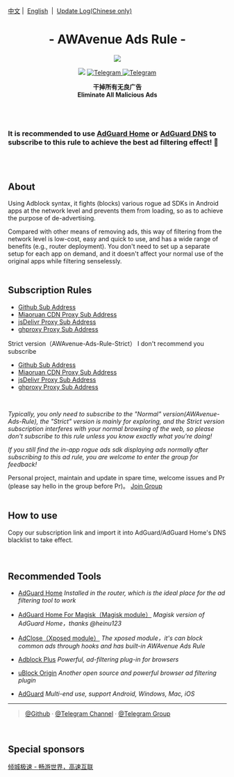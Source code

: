 <a href="/README.md">中文</a>&nbsp;|&nbsp;
<a href="/Files/README_en-US.md">English</a> &nbsp;|&nbsp;
<a href="/Files/README_Update.md">Update Log(Chinese only)</a> 
</div>




<h1 align="center">- AWAvenue Ads Rule -</h1>

<p align="center">
   <img src="https://raw.githubusercontent.com/TG-Twilight/AWAvenue-Ads-Rule/main/assets/AWAvenue-Ads-Rule.png">
</p>
<p align="center">
 <img src="https://img.shields.io/github/stars/TG-Twilight/AWAvenue-Ads-Rule?style=for-the-badge&colorA=FFEBEB&colorB=FFD9DC&logo=github&logoColor=black">
  <a href="https://t.me/AWAvenueAdsRule">
    <img src="https://img.shields.io/badge/dynamic/json?style=for-the-badge&colorA=DAE9FC&colorB=056DE8&label=Channel&logo=telegram&query=%24.data.totalSubs&url=https%3A%2F%2Fapi.spencerwoo.com%2Fsubstats%2F%3Fsource%3Dtelegram%26queryKey%3DAWAvenueAdsRule" alt="Telegram">
  </a>
  <a href="https://t.me/AWAvenueAdsCheat">
    <img src="https://img.shields.io/badge/dynamic/json?style=for-the-badge&colorA=DAE9FC&colorB=056DE8&label=Group&logo=telegram&query=%24.data.totalSubs&url=https%3A%2F%2Fapi.spencerwoo.com%2Fsubstats%2F%3Fsource%3Dtelegram%26queryKey%3DAWAvenueAdsChat" alt="Telegram">
  </a>
</p>


<p align="center"><b>干掉所有无良广告<br>Eliminate All Malicious Ads</b></p>
<br />
<br />

### It is recommended to use [AdGuard Home](https://github.com/AdguardTeam/AdGuardHome) or [AdGuard DNS](https://adguard-dns.io/en/welcome.html) to subscribe to this rule to achieve the best ad filtering effect! 🐼

<br />
<br />

## About

Using Adblock syntax, it fights (blocks) various rogue ad SDKs in Android apps at the network level and prevents them from loading, so as to achieve the purpose of de-advertising.

Compared with other means of removing ads, this way of filtering from the network level is low-cost, easy and quick to use, and has a wide range of benefits (e.g., router deployment). You don't need to set up a separate setup for each app on demand, and it doesn't affect your normal use of the original apps while filtering senselessly.
<br />
<br />
## Subscription Rules
- [Github Sub Address](https://raw.githubusercontent.com/TG-Twilight/AWAvenue-Ads-Rule/main/AWAvenue-Ads-Rule.txt)
- [Miaoruan CDN Proxy Sub Address](https://jsd.onmicrosoft.cn/gh/TG-Twilight/AWAvenue-Ads-Rule@main/AWAvenue-Ads-Rule.txt)
- [jsDelivr Proxy Sub Address](https://cdn.jsdelivr.net/gh/TG-Twilight/AWAvenue-Ads-Rule@main/AWAvenue-Ads-Rule.txt)
- [ghproxy Proxy Sub Address](https://mirror.ghproxy.com/https://raw.githubusercontent.com/TG-Twilight/AWAvenue-Ads-Rule/main/AWAvenue-Ads-Rule.txt)


Strict version（AWAvenue-Ads-Rule-Strict） I don't recommend you subscribe
- [Github Sub Address](https://raw.githubusercontent.com/TG-Twilight/AWAvenue-Ads-Rule/main/AWAvenue-Ads-Rule-Strict.txt)
- [Miaoruan CDN Proxy Sub Address](https://jsd.onmicrosoft.cn/gh/TG-Twilight/AWAvenue-Ads-Rule@main/AWAvenue-Ads-Rule-Strict.txt)
- [jsDelivr Proxy Sub Address](https://cdn.jsdelivr.net/gh/TG-Twilight/AWAvenue-Ads-Rule@main/AWAvenue-Ads-Rule.txt)
- [ghproxy Proxy Sub Address](https://mirror.ghproxy.com/https://raw.githubusercontent.com/TG-Twilight/AWAvenue-Ads-Rule/main/AWAvenue-Ads-Rule-Strict.txt)


 <br />
 
 *Typically, you only need to subscribe to the "Normal" version(AWAvenue-Ads-Rule), the "Strict" version is mainly for exploring, and the Strict version subscription interferes with your normal browsing of the web, so please don't subscribe to this rule unless you know exactly what you're doing!*

 *If you still find the in-app rogue ads sdk displaying ads normally after subscribing to this ad rule, you are welcome to enter the group for feedback!*

Personal project, maintain and update in spare time, welcome issues and Pr (please say hello in the group before Pr)。   [Join Group](https://t.me/AWAvenueAdsChat)
<br />
<br />
## How to use
Copy our subscription link and import it into AdGuard/AdGuard Home's DNS blacklist to take effect.
<br />
<br />
<br />
## Recommended Tools
- [AdGuard Home](https://github.com/AdguardTeam/AdGuardHome)    *Installed in the router, which is the ideal place for the ad filtering tool to work*

- [AdGuard Home For Magisk（Magisk module）](https://github.com/TG-Twilight/AWAvenue-Ads-Rule/releases/tag/%F0%9F%8E%891.2.5-release)  *Magisk version of AdGuard Home，thanks @heinu123*

- [AdClose（Xposed module）](https://t.me/Reese_XPModule)    *The xposed module，it's can block common ads through hooks and has built-in AWAvenue Ads Rule*

- [Adblock Plus](https://adblockplus.org/)    *Powerful, ad-filtering plug-in for browsers*

- [uBlock Origin](https://ublockorigin.com/)    *Another open source and powerful browser ad filtering plugin*

- [AdGuard](https://adguard.com/)    *Multi-end use, support Android, Windows, Mac, iOS*


---

> [@Github](https://github.com/TG-Twilight/AWAvenue-Ads-Rule) · [@Telegram Channel](https://t.me/AWAvenueAdsRule) · [@Telegram Group](https://t.me/AWAvenueAdsChat)

<br />

## Special sponsors

[倾城极速 - 畅游世界，高速互联](https://x7a4ds7s.wcnmdmht.biz/#/register?code=prbbRzx9)

